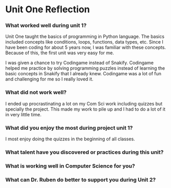 # Unit One Reflection

### What worked well during unit 1?
Unit One taught the basics of programming in Python language. The basics included concepts like conditions, loops, functions, data types, etc. Since I have been coding for about 5 years now, I was familiar with these concepts. Because of this, the first unit was very easy for me.

I was given a chance to try Codingame instead of Snakify. Codingame helped me practice by solving programming puzzles instead of learning the basic concepts in Snakify that I already knew. Codingame was a lot of fun and challenging for me so I really loved it.

### What did not work well?
I ended up procrastinating a lot on my Com Sci work including quizzes but specially the project. This made my work to pile up and I had to do a lot of it in very little time. 

### What did you enjoy the most during project unit 1?
I most enjoy doing the quizzes in the beginning of all classes.

### What talent have you discovered or practices during this unit?

### What is working well in Computer Science for you?

### What can Dr. Ruben do better to support you during Unit 2?